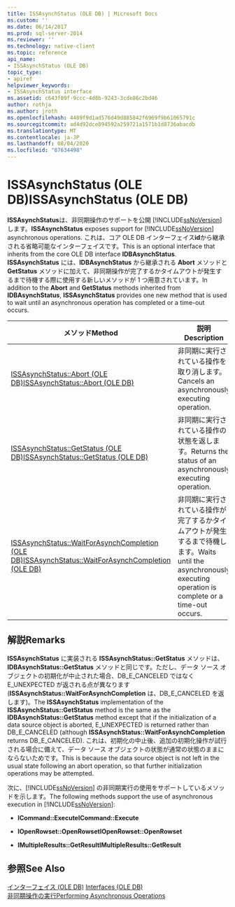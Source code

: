 ```yaml
---
title: ISSAsynchStatus (OLE DB) | Microsoft Docs
ms.custom: ''
ms.date: 06/14/2017
ms.prod: sql-server-2014
ms.reviewer: ''
ms.technology: native-client
ms.topic: reference
api_name:
- ISSAsynchStatus (OLE DB)
topic_type:
- apiref
helpviewer_keywords:
- ISSAsynchStatus interface
ms.assetid: c643f09f-9ccc-4d8b-9243-3cde86c2bd46
author: rothja
ms.author: jroth
ms.openlocfilehash: 4489f9d1ad576d49d885842f6969f9b61065791c
ms.sourcegitcommit: ad4d92dce894592a259721a1571b1d8736abacdb
ms.translationtype: MT
ms.contentlocale: ja-JP
ms.lasthandoff: 08/04/2020
ms.locfileid: "87634498"
---
```

# <a name="issasynchstatus-ole-db"></a><span data-ttu-id="51378-102">ISSAsynchStatus (OLE DB)</span><span class="sxs-lookup"><span data-stu-id="51378-102">ISSAsynchStatus (OLE DB)</span></span>
  <span data-ttu-id="51378-103">**ISSAsynchStatus**は、非同期操作のサポートを公開 [!INCLUDE[ssNoVersion](../../includes/ssnoversion-md.md)] します。</span><span class="sxs-lookup"><span data-stu-id="51378-103">**ISSAsynchStatus** exposes support for [!INCLUDE[ssNoVersion](../../includes/ssnoversion-md.md)] asynchronous operations.</span></span> <span data-ttu-id="51378-104">これは、コア OLE DB インターフェイス**id**から継承される省略可能なインターフェイスです。</span><span class="sxs-lookup"><span data-stu-id="51378-104">This is an optional interface that inherits from the core OLE DB interface **IDBAsynchStatus**.</span></span> <span data-ttu-id="51378-105">**ISSAsynchStatus** には、**IDBAsynchStatus** から継承される **Abort** メソッドと **GetStatus** メソッドに加えて、非同期操作が完了するかタイムアウトが発生するまで待機する際に使用する新しいメソッドが 1 つ用意されています。</span><span class="sxs-lookup"><span data-stu-id="51378-105">In addition to the **Abort** and **GetStatus** methods inherited from **IDBAsynchStatus**, **ISSAsynchStatus** provides one new method that is used to wait until an asynchronous operation has completed or a time-out occurs.</span></span>  
  
|<span data-ttu-id="51378-106">メソッド</span><span class="sxs-lookup"><span data-stu-id="51378-106">Method</span></span>|<span data-ttu-id="51378-107">説明</span><span class="sxs-lookup"><span data-stu-id="51378-107">Description</span></span>|  
|------------|-----------------|  
|[<span data-ttu-id="51378-108">ISSAsynchStatus::Abort &#40;OLE DB&#41;</span><span class="sxs-lookup"><span data-stu-id="51378-108">ISSAsynchStatus::Abort &#40;OLE DB&#41;</span></span>](issasynchstatus-abort-ole-db.md)|<span data-ttu-id="51378-109">非同期に実行されている操作を取り消します。</span><span class="sxs-lookup"><span data-stu-id="51378-109">Cancels an asynchronously executing operation.</span></span>|  
|[<span data-ttu-id="51378-110">ISSAsynchStatus::GetStatus &#40;OLE DB&#41;</span><span class="sxs-lookup"><span data-stu-id="51378-110">ISSAsynchStatus::GetStatus &#40;OLE DB&#41;</span></span>](issasynchstatus-getstatus-ole-db.md)|<span data-ttu-id="51378-111">非同期に実行されている操作の状態を返します。</span><span class="sxs-lookup"><span data-stu-id="51378-111">Returns the status of an asynchronously executing operation.</span></span>|  
|[<span data-ttu-id="51378-112">ISSAsynchStatus::WaitForAsynchCompletion &#40;OLE DB&#41;</span><span class="sxs-lookup"><span data-stu-id="51378-112">ISSAsynchStatus::WaitForAsynchCompletion &#40;OLE DB&#41;</span></span>](issasynchstatus-waitforasynchcompletion-ole-db.md)|<span data-ttu-id="51378-113">非同期に実行されている操作が完了するかタイムアウトが発生するまで待機します。</span><span class="sxs-lookup"><span data-stu-id="51378-113">Waits until the asynchronously executing operation is complete or a time-out occurs.</span></span>|  
  
## <a name="remarks"></a><span data-ttu-id="51378-114">解説</span><span class="sxs-lookup"><span data-stu-id="51378-114">Remarks</span></span>  
 <span data-ttu-id="51378-115">**ISSAsynchStatus** に実装される **ISSAsynchStatus::GetStatus** メソッドは、**IDBAsynchStatus::GetStatus** メソッドと同じです。ただし、データ ソース オブジェクトの初期化が中止された場合、DB_E_CANCELED ではなく E_UNEXPECTED が返される点が異なります (**ISSAsynchStatus::WaitForAsynchCompletion** は、DB_E_CANCELED を返します)。</span><span class="sxs-lookup"><span data-stu-id="51378-115">The **ISSAsynchStatus** implementation of the **ISSAsynchStatus::GetStatus** method is the same as the **IDBAsynchStatus::GetStatus** method except that if the initialization of a data source object is aborted, E_UNEXPECTED is returned rather than DB_E_CANCELED (although **ISSAsynchStatus::WaitForAsynchCompletion** returns DB_E_CANCELED).</span></span> <span data-ttu-id="51378-116">これは、初期化の中止後、追加の初期化操作が試行される場合に備えて、データ ソース オブジェクトの状態が通常の状態のままにならないためです。</span><span class="sxs-lookup"><span data-stu-id="51378-116">This is because the data source object is not left in the usual state following an abort operation, so that further initialization operations may be attempted.</span></span>  
  
 <span data-ttu-id="51378-117">次に、[!INCLUDE[ssNoVersion](../../includes/ssnoversion-md.md)] の非同期実行の使用をサポートしているメソッドを示します。</span><span class="sxs-lookup"><span data-stu-id="51378-117">The following methods support the use of asynchronous execution in [!INCLUDE[ssNoVersion](../../includes/ssnoversion-md.md)]:</span></span>  
  
-   <span data-ttu-id="51378-118">**ICommand::Execute**</span><span class="sxs-lookup"><span data-stu-id="51378-118">**ICommand::Execute**</span></span>  
  
-   <span data-ttu-id="51378-119">**IOpenRowset::OpenRowset**</span><span class="sxs-lookup"><span data-stu-id="51378-119">**IOpenRowset::OpenRowset**</span></span>  
  
-   <span data-ttu-id="51378-120">**IMultipleResults::GetResult**</span><span class="sxs-lookup"><span data-stu-id="51378-120">**IMultipleResults::GetResult**</span></span>  
  
## <a name="see-also"></a><span data-ttu-id="51378-121">参照</span><span class="sxs-lookup"><span data-stu-id="51378-121">See Also</span></span>  
 <span data-ttu-id="51378-122">[インターフェイス &#40;OLE DB&#41;](../../database-engine/dev-guide/interfaces-ole-db.md) </span><span class="sxs-lookup"><span data-stu-id="51378-122">[Interfaces &#40;OLE DB&#41;](../../database-engine/dev-guide/interfaces-ole-db.md) </span></span>  
 [<span data-ttu-id="51378-123">非同期操作の実行</span><span class="sxs-lookup"><span data-stu-id="51378-123">Performing Asynchronous Operations</span></span>](../native-client/features/performing-asynchronous-operations.md)  
  
  
